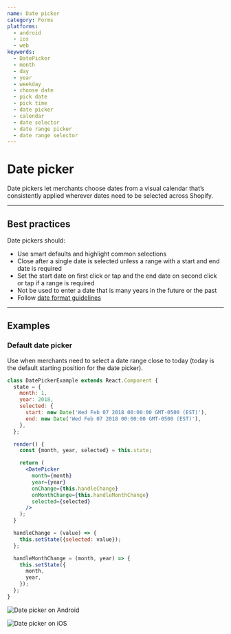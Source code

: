 ```yaml
---
name: Date picker
category: Forms
platforms:
  - android
  - ios
  - web
keywords:
  - DatePicker
  - month
  - day
  - year
  - weekday
  - choose date
  - pick date
  - pick time
  - date picker
  - calendar
  - date selector
  - date range picker
  - date range selector
---
```


# Date picker

Date pickers let merchants choose dates from a visual calendar that’s
consistently applied wherever dates need to be selected across Shopify.

---

## Best practices

Date pickers should:

- Use smart defaults and highlight common selections
- Close after a single date is selected unless a range with a start and end date is required
- Set the start date on first click or tap and the end date on second click or tap if a range
  is required
- Not be used to enter a date that is many years in the future or the past
- Follow [date format guidelines](https://polaris.shopify.com/content/grammar-and-mechanics#section-dates-numbers-and-addresses)

---

## Examples

### Default date picker

Use when merchants need to select a date range close to today (today is the default starting position for the date picker).

```jsx
class DatePickerExample extends React.Component {
  state = {
    month: 1,
    year: 2018,
    selected: {
      start: new Date('Wed Feb 07 2018 00:00:00 GMT-0500 (EST)'),
      end: new Date('Wed Feb 07 2018 00:00:00 GMT-0500 (EST)'),
    },
  };

  render() {
    const {month, year, selected} = this.state;

    return (
      <DatePicker
        month={month}
        year={year}
        onChange={this.handleChange}
        onMonthChange={this.handleMonthChange}
        selected={selected}
      />
    );
  }

  handleChange = (value) => {
    this.setState({selected: value});
  };

  handleMonthChange = (month, year) => {
    this.setState({
      month,
      year,
    });
  };
}
```

<!-- content-for: android -->

![Date picker on Android](/public_images/components/DatePicker/android/default@2x.png)

<!-- /content-for -->

<!-- content-for: ios -->

![Date picker on iOS](/public_images/components/DatePicker/ios/default@2x.png)

<!-- /content-for -->
